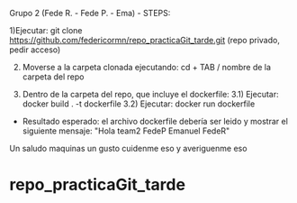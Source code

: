 Grupo 2 (Fede R. - Fede P. - Ema) - STEPS:

1)Ejecutar: git clone https://github.com/federicormn/repo_practicaGit_tarde.git
(repo privado, pedir acceso)

2) Moverse a la carpeta clonada ejecutando: cd + TAB / nombre de la carpeta del repo

3) Dentro de la carpeta del repo, que incluye el dockerfile:
3.1) Ejecutar: docker build . -t dockerfile
3.2) Ejecutar: docker run dockerfile

- Resultado esperado: el archivo dockerfile debería ser leido y mostrar el siguiente mensaje:
"Hola team2 FedeP Emanuel FedeR"

Un saludo maquinas un gusto cuidenme eso y averiguenme eso

# repo_practicaGit_tarde
